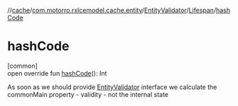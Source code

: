 //[cache](../../../../index.md)/[com.motorro.rxlcemodel.cache.entity](../../index.md)/[EntityValidator](../index.md)/[Lifespan](index.md)/[hashCode](hash-code.md)

# hashCode

[common]\
open override fun [hashCode](hash-code.md)(): Int

As soon as we should provide [EntityValidator](../index.md) interface we calculate the commonMain property - validity - not the internal state
